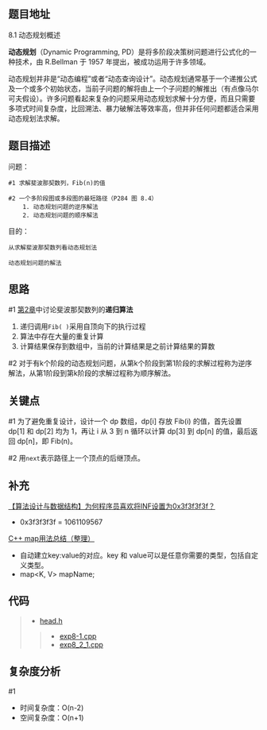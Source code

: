 <!--
 * @Date        : 2020-05-02 20:37:47
 * @LastEditors : anlzou
 * @Github      : https://github.com/anlzou
 * @LastEditTime: 2020-12-20 18:08:20
 * @FilePath    : \algorithm-design\chapters\chapter08-dynamic-programming\test8-1.md
 * @Describe    : 
 -->
 
## 题目地址
8.1 动态规划概述

**动态规划**（Dynamic Programming, PD）是将多阶段决策树问题进行公式化的一种技术，由 R.Bellman 于 1957 年提出，被成功运用于许多领域。

动态规划并非是“动态编程”或者“动态查询设计”。动态规划通常基于一个递推公式及一个或多个初始状态，当前子问题的解将由上一个子问题的解推出（有点像马尔可夫假设）。许多问题看起来复杂的问题采用动态规划求解十分方便，而且只需要多项式时间复杂度，比回溯法、暴力破解法等效率高，但并非任何问题都适合采用动态规划法求解。

## 题目描述

问题：
```
#1 求解斐波那契数列，Fib(n)的值

#2 一个多阶段图或多段图的最短路径（P284 图 8.4）
    1. 动态规划问题的逆序解法 
    2. 动态规划问题的顺序解法
```
目的：
```
从求解斐波那契数列看动态规划法

动态规划问题的解法
```

## 思路
#1 [第2章](./../chapter02-recursive-algorithm-design-art/problems.md)中讨论斐波那契数列的**递归算法**

1. 递归调用<code>Fib( )</code>采用自顶向下的执行过程
2. 算法中存在大量的重复计算
3. 计算结果保存到数组中，当前的计算结果是之前计算结果的算数

#2 对于有k个阶段的动态规划问题，从第k个阶段到第1阶段的求解过程称为逆序解法，从第1阶段到第k阶段的求解过程称为顺序解法。

## 关键点
#1 为了避免重复设计，设计一个 dp 数组，dp[i] 存放 Fib(i) 的值，首先设置 dp[1] 和 dp[2] 均为 1，再让 i 从 3 到 n 循环以计算 dp[3] 到 dp[n] 的值，最后返回 dp[n]，即 Fib(n)。

#2 用`next`表示路径上一个顶点的后继顶点。

## 补充
[【算法设计与数据结构】为何程序员喜欢将INF设置为0x3f3f3f3f？](https://blog.csdn.net/jiange_zh/article/details/50198097)
- 0x3f3f3f3f = 1061109567

[C++ map用法总结（整理）](https://blog.csdn.net/sevenjoin/article/details/81943864)
- 自动建立key:value的对应。key 和 value可以是任意你需要的类型，包括自定义类型。
- map<K, V> mapName;

## 代码
>- [head.h](./struct/head.h)
>>- [exp8-1.cpp](./code/exp8-1.cpp)
>>- [exp8_2_1.cpp](./code/exp8_2_1.cpp)

## 复杂度分析
#1
- 时间复杂度：O(n-2)
- 空间复杂度：O(n+1)